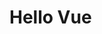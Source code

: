 # Hello Vue

<vuep template="#example"></vuep>

<script v-pre type="text/x-template" id="example">
<template>
  <div>
  	{{ msg }}
  </div>
</template>

<script>
module.exports = {
  data() {
	return { 
	  msg: 'Hello Vue'
	}
  }
}
</script>
</script>